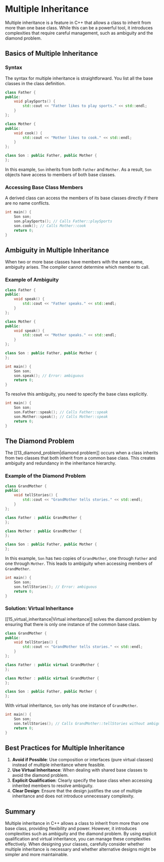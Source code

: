 
# Multiple Inheritance

Multiple inheritance is a feature in C++ that allows a class to inherit from more than one base class. While this can be a powerful tool, it introduces complexities that require careful management, such as ambiguity and the diamond problem.

## Basics of Multiple Inheritance

### Syntax

The syntax for multiple inheritance is straightforward. You list all the base classes in the class definition.

```cpp
class Father {
public:
    void playSports() {
        std::cout << "Father likes to play sports." << std::endl;
    }
};

class Mother {
public:
    void cook() {
        std::cout << "Mother likes to cook." << std::endl;
    }
};

class Son : public Father, public Mother {
};
```

In this example, `Son` inherits from both `Father` and `Mother`. As a result, `Son` objects have access to members of both base classes.

### Accessing Base Class Members

A derived class can access the members of its base classes directly if there are no name conflicts.

```cpp
int main() {
    Son son;
    son.playSports(); // Calls Father::playSports
    son.cook(); // Calls Mother::cook
    return 0;
}
```

## Ambiguity in Multiple Inheritance

When two or more base classes have members with the same name, ambiguity arises. The compiler cannot determine which member to call.

### Example of Ambiguity

```cpp
class Father {
public:
    void speak() {
        std::cout << "Father speaks." << std::endl;
    }
};

class Mother {
public:
    void speak() {
        std::cout << "Mother speaks." << std::endl;
    }
};

class Son : public Father, public Mother {
};

int main() {
    Son son;
    son.speak(); // Error: ambiguous
    return 0;
}
```

To resolve this ambiguity, you need to specify the base class explicitly.

```cpp
int main() {
    Son son;
    son.Father::speak(); // Calls Father::speak
    son.Mother::speak(); // Calls Mother::speak
    return 0;
}
```

## The Diamond Problem

The [[13_diamond_problem|diamond problem]] occurs when a class inherits from two classes that both inherit from a common base class. This creates ambiguity and redundancy in the inheritance hierarchy.

### Example of the Diamond Problem

```cpp
class GrandMother {
public:
    void tellStories() {
        std::cout << "GrandMother tells stories." << std::endl;
    }
};

class Father : public GrandMother {
};

class Mother : public GrandMother {
};

class Son : public Father, public Mother {
};
```

In this example, `Son` has two copies of `GrandMother`, one through `Father` and one through `Mother`. This leads to ambiguity when accessing members of `GrandMother`.

```cpp
int main() {
    Son son;
    son.tellStories(); // Error: ambiguous
    return 0;
}
```

### Solution: Virtual Inheritance

[[15_virtual_inheritance|Virtual inheritance]] solves the diamond problem by ensuring that there is only one instance of the common base class.

```cpp
class GrandMother {
public:
    void tellStories() {
        std::cout << "GrandMother tells stories." << std::endl;
    }
};

class Father : public virtual GrandMother {
};

class Mother : public virtual GrandMother {
};

class Son : public Father, public Mother {
};
```

With virtual inheritance, `Son` only has one instance of `GrandMother`.

```cpp
int main() {
    Son son;
    son.tellStories(); // Calls GrandMother::tellStories without ambiguity
    return 0;
}
```

## Best Practices for Multiple Inheritance

1. **Avoid if Possible**: Use composition or interfaces (pure virtual classes) instead of multiple inheritance where feasible.
2. **Use Virtual Inheritance**: When dealing with shared base classes to avoid the diamond problem.
3. **Explicit Qualification**: Clearly specify the base class when accessing inherited members to resolve ambiguity.
4. **Clear Design**: Ensure that the design justifies the use of multiple inheritance and does not introduce unnecessary complexity.

## Summary

Multiple inheritance in C++ allows a class to inherit from more than one base class, providing flexibility and power. However, it introduces complexities such as ambiguity and the diamond problem. By using explicit qualification and virtual inheritance, you can manage these complexities effectively. When designing your classes, carefully consider whether multiple inheritance is necessary and whether alternative designs might be simpler and more maintainable.